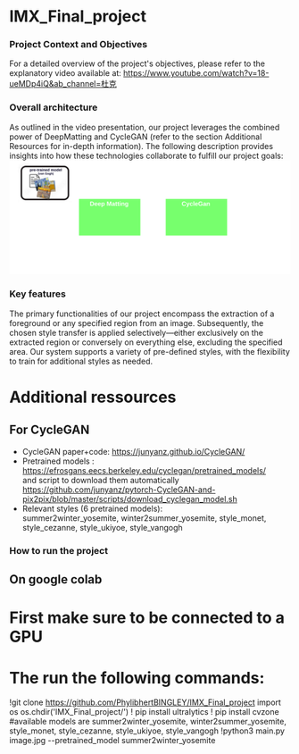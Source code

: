 # IMX_Final_project
### Project Context and Objectives
For a detailed overview of the project's objectives, please refer to the explanatory video available at: https://www.youtube.com/watch?v=18-ueMDp4iQ&ab_channel=杜克

### Overall architecture
As outlined in the video presentation, our project leverages the combined power of DeepMatting and CycleGAN (refer to the section Additional Resources for in-depth information). The following description provides insights into how these technologies collaborate to fulfill our project goals:
![architecture of the project](./img/archi.png)

### Key features
The primary functionalities of our project encompass the extraction of a foreground or any specified region from an image. Subsequently, the chosen style transfer is applied selectively—either exclusively on the extracted region or conversely on everything else, excluding the specified area. Our system supports a variety of pre-defined styles, with the flexibility to train for additional styles as needed.

# Additional ressources
## For CycleGAN
- CycleGAN paper+code: https://junyanz.github.io/CycleGAN/
- Pretrained models : https://efrosgans.eecs.berkeley.edu/cyclegan/pretrained_models/  
and script to download them automatically https://github.com/junyanz/pytorch-CycleGAN-and-pix2pix/blob/master/scripts/download_cyclegan_model.sh
- Relevant styles (6 pretrained models):  
summer2winter_yosemite, winter2summer_yosemite, style_monet, style_cezanne, style_ukiyoe, style_vangogh

### How to run the project
## On google colab
# First make sure to be connected to a GPU 
# The run the following commands: 
!git clone https://github.com/PhylibhertBINGLEY/IMX_Final_project 
import os 
os.chdir('IMX_Final_project/') 
! pip install ultralytics 
! pip install cvzone 
 #available models are summer2winter_yosemite, winter2summer_yosemite, style_monet, style_cezanne, style_ukiyoe, style_vangogh 
 !python3 main.py image.jpg --pretrained_model summer2winter_yosemite



